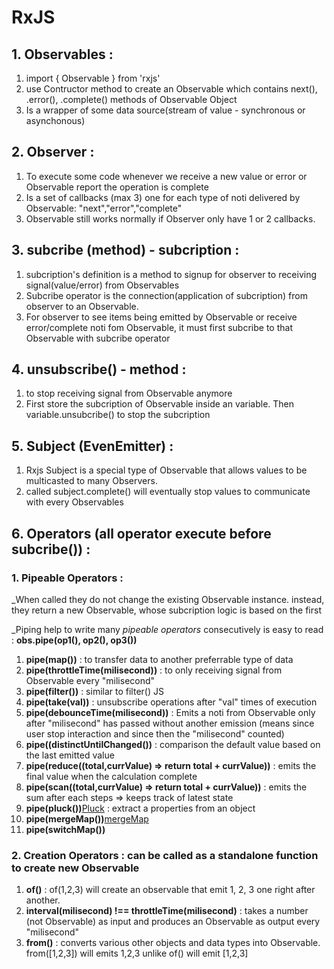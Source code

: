 # RxJS

## 1. Observables :

1. import { Observable } from 'rxjs'
2. use Contructor method to create an Observable which contains next(), .error(), .complete() methods of Observable Object
3. Is a wrapper of some data source(stream of value - synchronous or asynchonous)

## 2. Observer :

1. To execute some code whenever we receive a new value or error or Observable report the operation is complete
2. Is a set of callbacks (max 3) one for each type of noti delivered by Observable: "next","error","complete"
3. Observable still works normally if Observer only have 1 or 2 callbacks.

## 3. subcribe (method) - subcription :

1. subcription's definition is a method to signup for observer to receiving signal(value/error) from Observables
1. Subcribe operator is the connection(application of subcription) from observer to an Observable.
2. For observer to see items being emitted by Observable or receive error/complete noti fom Observable, it must first subcribe to that Observable with subcribe operator

## 4. unsubscribe() - method : 

1. to stop receiving signal from Observable anymore
2. First store the subcription of Observable inside an variable. Then variable.unsubcribe() to stop the subcription

## 5. Subject (EvenEmitter) :

1. Rxjs Subject is a special type of Observable that allows values to be multicasted to many Observers.
2. called subject.complete() will eventually stop values to communicate with every Observables

## 6. Operators (all operator execute before subcribe()) :
### **1. Pipeable Operators** : 
_When called they do not change the existing Observable instance. instead, they return a new Observable, whose subcription logic is based on the first 

_Piping help to write many *pipeable operators* consecutively is easy to read : **obs.pipe(op1(), op2(), op3())**

1. **pipe(map())** : 
to transfer data to another preferrable type of data
2. **pipe(throttleTime(milisecond))** : 
to only receiving signal from Observable every "milisecond"
3. **pipe(filter())** : 
similar to filter() JS
4. **pipe(take(val))** : 
unsubscribe operations after "val" times of execution
5. **pipe(debounceTime(milisecond))** : 
Emits a noti from Observable only after "milisecond" has passed without another emission (means since user stop interaction and since then the "milisecond" counted)
6. **pipe((distinctUntilChanged())** : 
comparison the default value based on the last emitted value
7. **pipe(reduce((total,currValue) => return total + currValue))** : 
emits the final value when the calculation complete
8. **pipe(scan((total,currValue) => return total + currValue))** : 
emits the sum after each steps => keeps track of latest state
9. **pipe(pluck())**[Pluck](https://www.learnrxjs.io/learn-rxjs/operators/transformation/pluck) : 
extract a properties from an object
10. **pipe(mergeMap())**[mergeMap](https://www.learnrxjs.io/learn-rxjs/operators/transformation/mergemap)
11. **pipe(switchMap())**

### **2. Creation Operators** : can be called as a standalone function to create new Observable 
1. **of()** : 
of(1,2,3) will create an observable that emit 1, 2, 3 one right after another.
2. **interval(milisecond) !== throttleTime(milisecond)** : 
takes a number (not Observable) as input and produces an Observable as output every "milisecond"
3. **from()** : 
converts various other objects and data types into Observable. from([1,2,3]) will emits 1,2,3 unlike of() will emit [1,2,3]